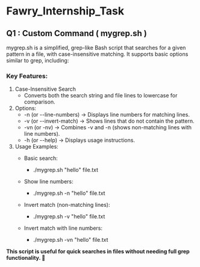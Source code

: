 # Fawry_Internship_Task
## Q1 : Custom Command ( mygrep.sh )
mygrep.sh is a simplified, grep-like Bash script that searches for a given pattern in a file, with case-insensitive matching. It supports basic options similar to grep, including:
### Key Features:
1. Case-Insensitive Search
   - Converts both the search string and file lines to lowercase for comparison.
2. Options:
   - -n (or --line-numbers) → Displays line numbers for matching lines.
   - -v (or --invert-match) → Shows lines that do not contain the pattern.
   - -vn (or -nv) → Combines -v and -n (shows non-matching lines with line numbers).
   - -h (or --help) → Displays usage instructions.
3. Usage Examples:
   - Basic search:
        - ./mygrep.sh "hello" file.txt
     
   - Show line numbers:
        - ./mygrep.sh -n "hello" file.txt
  
   - Invert match (non-matching lines):
        - ./mygrep.sh -v "hello" file.txt
  
   - Invert match with line numbers:
        - ./mygrep.sh -vn "hello" file.txt

**This script is useful for quick searches in files without needing full grep functionality. 🚀**
